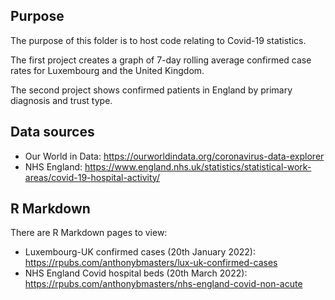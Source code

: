 ## Purpose
The purpose of this folder is to host code relating to Covid-19 statistics.

The first project creates a graph of 7-day rolling average confirmed case rates for Luxembourg and the United Kingdom.

The second project shows confirmed patients in England by primary diagnosis and trust type.

## Data sources
- Our World in Data: https://ourworldindata.org/coronavirus-data-explorer
- NHS England: https://www.england.nhs.uk/statistics/statistical-work-areas/covid-19-hospital-activity/

## R Markdown
There are R Markdown pages to view:
- Luxembourg-UK confirmed cases (20th January 2022): https://rpubs.com/anthonybmasters/lux-uk-confirmed-cases
- NHS England Covid hospital beds (20th March 2022): https://rpubs.com/anthonybmasters/nhs-england-covid-non-acute
